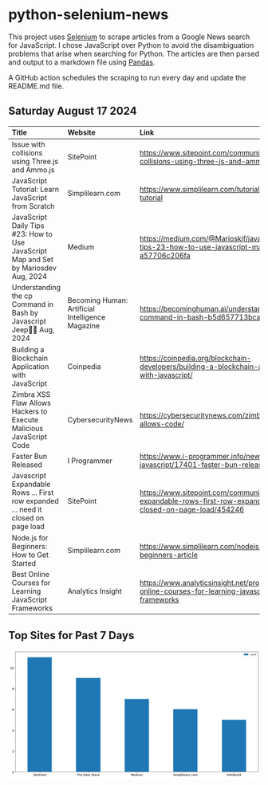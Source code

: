 # python-selenium-news

This project uses [Selenium](https://www.seleniumhq.org/) to scrape articles from a Google News search for JavaScript.
I chose JavaScript over Python to avoid the disambiguation problems that arise when searching for Python.
The articles are then parsed and output to a markdown file using [Pandas](https://pandas.pydata.org/).

A GitHub action schedules the scraping to run every day and update the README.md file.

## Saturday August 17 2024


| Title                                                                                 | Website                                          | Link                                                                                                                   |
|:--------------------------------------------------------------------------------------|:-------------------------------------------------|:-----------------------------------------------------------------------------------------------------------------------|
| Issue with collisions using Three.js and Ammo.js                                      | SitePoint                                        | https://www.sitepoint.com/community/t/issue-with-collisions-using-three-js-and-ammo-js/454350                          |
| JavaScript Tutorial: Learn JavaScript from Scratch                                    | Simplilearn.com                                  | https://www.simplilearn.com/tutorials/javascript-tutorial                                                              |
| JavaScript Daily Tips #23: How to Use JavaScript Map and Set  by Mariosdev  Aug, 2024 | Medium                                           | https://medium.com/@Marioskif/javascript-daily-tips-23-how-to-use-javascript-map-and-set-a57706c206fa                  |
| Understanding the cp Command in Bash  by Javascript Jeep🚙💨  Aug, 2024                 | Becoming Human: Artificial Intelligence Magazine | https://becominghuman.ai/understanding-the-cp-command-in-bash-b5d657713bca                                             |
| Building a Blockchain Application with JavaScript                                     | Coinpedia                                        | https://coinpedia.org/blockchain-developers/building-a-blockchain-application-with-javascript/                         |
| Zimbra XSS Flaw Allows Hackers to Execute Malicious JavaScript Code                   | CybersecurityNews                                | https://cybersecuritynews.com/zimbra-xss-flaw-allows-code/                                                             |
| Faster Bun Released                                                                   | I Programmer                                     | https://www.i-programmer.info/news/167-javascript/17401-faster-bun-released.html                                       |
| Javascript Expandable Rows ... First row expanded ... need it closed on page load     | SitePoint                                        | https://www.sitepoint.com/community/t/javascript-expandable-rows-first-row-expanded-need-it-closed-on-page-load/454246 |
| Node.js for Beginners: How to Get Started                                             | Simplilearn.com                                  | https://www.simplilearn.com/nodejs-for-beginners-article                                                               |
| Best Online Courses for Learning JavaScript Frameworks                                | Analytics Insight                                | https://www.analyticsinsight.net/programming/best-online-courses-for-learning-javascript-frameworks                    |
## Top Sites for Past 7 Days

![Graph of Top Sites](https://raw.githubusercontent.com/dan-mba/python-selenium-news/main/last-week.png)
